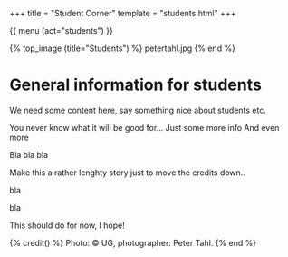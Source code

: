 +++
title = "Student Corner"
template = "students.html"
+++

{{ menu (act="students") }} 

{% top_image (title="Students") %}
	petertahl.jpg
{% end %}


<div class="container">

# General information for students

We need some content here, say something nice about students etc.

You never know what it will be good for...
Just some more info
And even more

Bla bla bla

Make this a rather lenghty story just to move the credits down..

bla 

bla

This should do for now, I hope!
</div>

{% credit() %}
Photo: &copy; UG, photographer: Peter Tahl.
{% end %}
